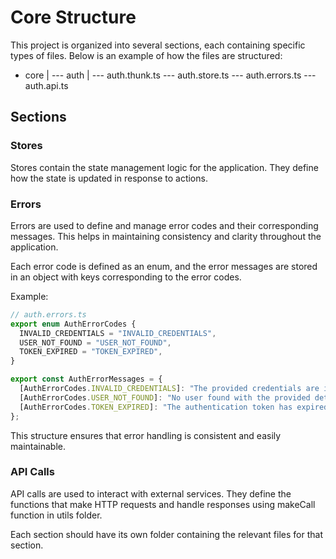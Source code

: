# Core Structure

This project is organized into several sections, each containing specific types of files. Below is an example of how the files are structured:

- core
  |
  --- auth
  |
  --- auth.thunk.ts
  --- auth.store.ts
  --- auth.errors.ts
  --- auth.api.ts

## Sections

### Stores

Stores contain the state management logic for the application. They define how the state is updated in response to actions.

### Errors

Errors are used to define and manage error codes and their corresponding messages. This helps in maintaining consistency and clarity throughout the application.

Each error code is defined as an enum, and the error messages are stored in an object with keys corresponding to the error codes.

Example:

```typescript
// auth.errors.ts
export enum AuthErrorCodes {
  INVALID_CREDENTIALS = "INVALID_CREDENTIALS",
  USER_NOT_FOUND = "USER_NOT_FOUND",
  TOKEN_EXPIRED = "TOKEN_EXPIRED",
}

export const AuthErrorMessages = {
  [AuthErrorCodes.INVALID_CREDENTIALS]: "The provided credentials are invalid.",
  [AuthErrorCodes.USER_NOT_FOUND]: "No user found with the provided details.",
  [AuthErrorCodes.TOKEN_EXPIRED]: "The authentication token has expired.",
};
```

This structure ensures that error handling is consistent and easily maintainable.

### API Calls

API calls are used to interact with external services. They define the functions that make HTTP requests and handle responses using makeCall function in utils folder.

Each section should have its own folder containing the relevant files for that section.
